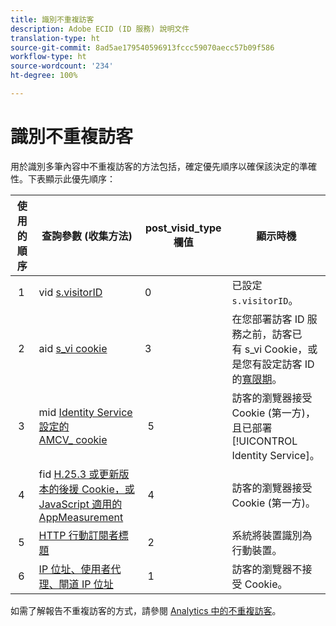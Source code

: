 ```yaml
---
title: 識別不重複訪客
description: Adobe ECID (ID 服務) 說明文件
translation-type: ht
source-git-commit: 8ad5ae179540596913fccc59070aecc57b09f586
workflow-type: ht
source-wordcount: '234'
ht-degree: 100%

---
```



# 識別不重複訪客

用於識別多筆內容中不重複訪客的方法包括，確定優先順序以確保該決定的準確性。下表顯示此優先順序：

| 使用的順序 | 查詢參數 (收集方法) | post_visid_type 欄值 | 顯示時機 |
|---|---|---|---|
|  1  | vid [s.visitorID](https://docs.adobe.com/content/help/zh-Hant/analytics/technotes/visitor-identification.html) | 0  | 已設定 `s.visitorID`。 |
|  2  | aid [s_vi cookie](https://docs.adobe.com/content/help/zh-Hant/analytics/technotes/visitor-identification.html) | 3  | 在您部署訪客 ID 服務之前，訪客已有 s_vi Cookie，或是您有設定訪客 ID 的[寬限期](https://docs.adobe.com/content/help/zh-Hant/id-service/using/reference/analytics-reference/grace-period.html)。 |
|  3  | mid [Identity Service 設定的 AMCV_ cookie](https://docs.adobe.com/content/help/zh-Hant/id-service/using/home.html) |  5  |  訪客的瀏覽器接受 Cookie (第一方)，且已部署 [!UICONTROL Identity Service]。 |
|  4  | fid [H.25.3 或更新版本的後援 Cookie，或 JavaScript 適用的 AppMeasurement](https://docs.adobe.com/content/help/zh-Hant/analytics/technotes/visitor-identification.html) |  4  | 訪客的瀏覽器接受 Cookie (第一方)。  |
|  5  |  [HTTP 行動訂閱者標題](https://docs.adobe.com/content/help/zh-Hant/analytics/technotes/visitor-identification.html)  |  2  | 系統將裝置識別為行動裝置。  |
|  6  | [IP 位址、使用者代理、閘道 IP 位址](https://docs.adobe.com/content/help/zh-Hant/analytics/technotes/visitor-identification.html) |  1  | 訪客的瀏覽器不接受 Cookie。 |

如需了解報告不重複訪客的方式，請參閱 [Analytics 中的不重複訪客](https://docs.adobe.com/content/help/zh-Hant/analytics/components/variables/dimensions-reports/reports-unique-visitors-v15-dsc.html)。
